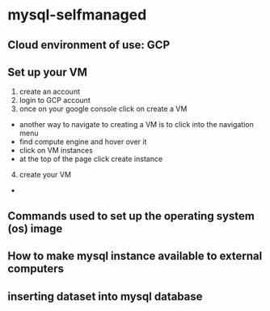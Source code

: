 # mysql-selfmanaged

## Cloud environment of use: GCP

## Set up your VM
1. create an account
2. login to GCP account
3. once on your google console click on create a VM
  - another way to navigate to creating a VM is to click into the navigation menu
  - find compute engine and hover over it
  - click on VM instances
  - at the top of the page click create instance
4. create your VM
  - 

## Commands used to set up the operating system (os) image

## How to make mysql instance available to external computers

## inserting dataset into mysql database
